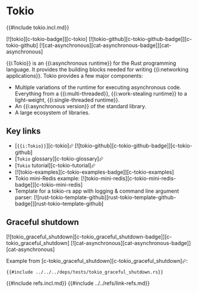 # Tokio

{{#include tokio.incl.md}}

[![tokio][c-tokio-badge]][c-tokio]  [![tokio-github][c-tokio-github-badge]][c-tokio-github]  [![cat-asynchronous][cat-asynchronous-badge]][cat-asynchronous]

{{i:Tokio}} is an {{i:asynchronous runtime}} for the Rust programming language. It provides the building blocks needed for writing {{i:networking applications}}. Tokio provides a few major components:

- Multiple variations of the runtime for executing asynchronous code. Everything from a {{i:multi-threaded}}, {{i:work-stealing runtime}} to a light-weight, {{i:single-threaded runtime}}.
- An {{i:asynchronous version}} of the standard library.
- A large ecosystem of libraries.

## Key links

- [`{{i:Tokio}}`][c-tokio]⮳  [![tokio-github][c-tokio-github-badge]][c-tokio-github]
- [`Tokio` glossary][c-tokio-glossary]⮳
- [`Tokio` tutorial][c-tokio-tutorial]⮳
- [![tokio-examples][c-tokio-examples-badge]][c-tokio-examples]
- Tokio mini-Redis example: [![tokio-mini-redis][c-tokio-mini-redis-badge]][c-tokio-mini-redis]
- Template for a tokio-rs app with logging & command line argument parser: [![rust-tokio-template-github][rust-tokio-template-github-badge]][rust-tokio-template-github]

## Graceful shutdown

[![tokio_graceful_shutdown][c-tokio_graceful_shutdown-badge]][c-tokio_graceful_shutdown]  [![cat-asynchronous][cat-asynchronous-badge]][cat-asynchronous]

Example from [c-tokio_graceful_shutdown][c-tokio_graceful_shutdown]⮳:

```rust,editable,noplayground,no_run
{{#include ../../../deps/tests/tokio_graceful_shutdown.rs}}
```

{{#include refs.incl.md}}
{{#include ../../refs/link-refs.md}}
